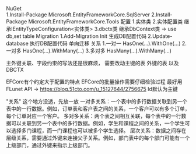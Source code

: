 ﻿NuGet	
	1.Install-Package Microsoft.EntityFrameworkCore.SqlServer
	2.Install-Package Microsoft.EntityFrameworkCore.Tools
配置
	1.实体类
	2.实体配置类 继承IEntityTypeConfiguration<实体类> 
	3.dbctx类   继承DbContext类 -> use db,set table
Migration
	1.Add-Migration Init 生成DB配置代码 
	2.Update-database    执行DB配置代码 单向迁移 
关系
	1.一对一 HasOne(...).WithOne(...)
	2.一对多 HasOne(...).WithMany(...)
	3.多对多 HasMany(...).WithMany(...)


主外键关联、字段约束的写法还是很麻烦，
需要改动主键的表 外键的表 以及DBCTX

EFCore有个约定大于配置的特点 
EFCore的批量操作需要仔细检验过程
最好用FLunet API -> https://blog.51cto.com/u_15127644/2756675
Id默认为主键

"关系" 这个地方没透，先放一放
一对多关系：一个表中的多行数据关联到另一个表中的一行数据。例如，订单表和客户表之间的关系，一个客户可以有多个订单，每个订单对应一个客户。
多对多关系：两个表之间相互关联，每个表中的一行数据可以关联到另一个表中的多行数据。例如，学生和课程之间的关系，一个学生可以选择多门课程，而一门课程也可以被多个学生选择。
层次关系：数据之间存在层级关系，需要通过外键来连接父子关系。例如，部门表中的每个部门可能有一个上级部门，通过外键来指示上级部门。
